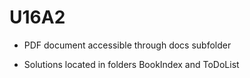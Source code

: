 # U16A2

* PDF document accessible through docs subfolder

* Solutions located in folders BookIndex and ToDoList
